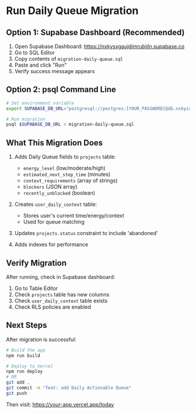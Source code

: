 # Run Daily Queue Migration

## Option 1: Supabase Dashboard (Recommended)

1. Open Supabase Dashboard: https://nxkysxgaujdimrubjiln.supabase.co
2. Go to SQL Editor
3. Copy contents of `migration-daily-queue.sql`
4. Paste and click "Run"
5. Verify success message appears

## Option 2: psql Command Line

```bash
# Set environment variable
export SUPABASE_DB_URL="postgresql://postgres:[YOUR_PASSWORD]@db.nxkysxgaujdimrubjiln.supabase.co:5432/postgres"

# Run migration
psql $SUPABASE_DB_URL < migration-daily-queue.sql
```

## What This Migration Does

1. Adds Daily Queue fields to `projects` table:
   - `energy_level` (low/moderate/high)
   - `estimated_next_step_time` (minutes)
   - `context_requirements` (array of strings)
   - `blockers` (JSON array)
   - `recently_unblocked` (boolean)

2. Creates `user_daily_context` table:
   - Stores user's current time/energy/context
   - Used for queue matching

3. Updates `projects.status` constraint to include 'abandoned'

4. Adds indexes for performance

## Verify Migration

After running, check in Supabase dashboard:

1. Go to Table Editor
2. Check `projects` table has new columns
3. Check `user_daily_context` table exists
4. Check RLS policies are enabled

## Next Steps

After migration is successful:

```bash
# Build the app
npm run build

# Deploy to Vercel
npm run deploy
# OR
git add .
git commit -m "feat: add Daily Actionable Queue"
git push
```

Then visit: https://your-app.vercel.app/today
